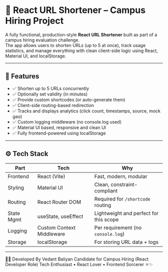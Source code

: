# 🔗 React URL Shortener – Campus Hiring Project

A fully functional, production-style **React URL Shortener** built as part of a campus hiring evaluation challenge.  
The app allows users to shorten URLs (up to 5 at once), track usage statistics, and manage everything with clean client-side logic using React, Material UI, and localStorage.

---

## 📌 Features

- ✅ Shorten up to 5 URLs concurrently
- ✅ Optionally set validity (in minutes)
- ✅ Provide custom shortcodes (or auto-generate them)
- ✅ Client-side routing-based redirection
- ✅ Tracks and displays analytics (click count, timestamps, source, mock geo)
- ✅ Custom logging middleware (no console.log used)
- ✅ Material UI based, responsive and clean UI
- ✅ Fully frontend-powered using localStorage

---

## ⚙️ Tech Stack

| Part         | Tech                    | Why |
|--------------|-------------------------|-----|
| Frontend     | React (Vite)            | Fast, modern, modular |
| Styling      | Material UI             | Clean, constraint-compliant |
| Routing      | React Router DOM        | Required for `/shortcode` routing |
| State Mgmt   | useState, useEffect     | Lightweight and perfect for this scope |
| Logging      | Custom Context Middleware | Per requirement (no `console.log`) |
| Storage      | localStorage            | For storing URL data + logs |

---
👨‍💻 Developed By
Vedant Baliyan
Candidate for Campus Hiring (React Developer Role)
Tech Enthusiast • React Lover • Frontend Sorcerer ⚛️✨


